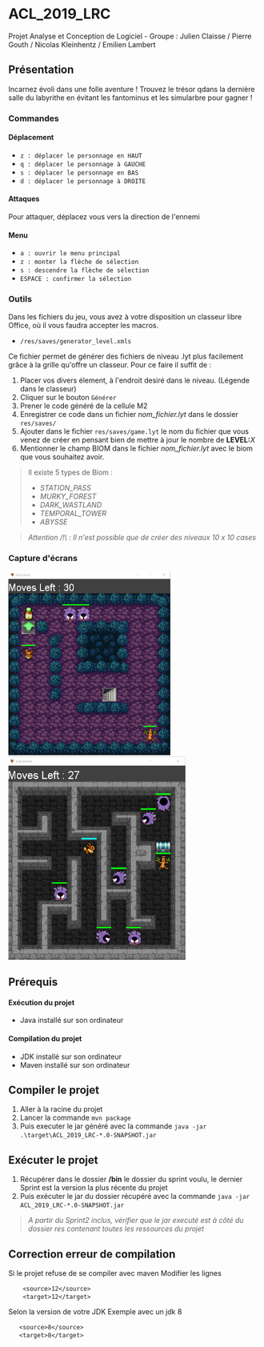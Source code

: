 # ACL_2019_LRC
Projet Analyse et Conception de Logiciel - Groupe : Julien Claisse / Pierre Gouth / Nicolas Kleinhentz / Emilien Lambert

## Présentation

Incarnez évoli dans une folle aventure ! Trouvez le trésor qdans la dernière salle du labyrithe en évitant les fantominus et les simularbre pour gagner !

### Commandes

#### Déplacement

- `z : déplacer le personnage en HAUT`
- `q : déplacer le personnage à GAUCHE`
- `s : déplacer le personnage en BAS`
- `d : déplacer le personnage à DROITE`

#### Attaques

Pour attaquer, déplacez vous vers la direction de l'ennemi

#### Menu
- `a : ouvrir le menu principal`
- `z : monter la flèche de sélection`
- `s : descendre la flèche de sélection`
- `ESPACE : confirmer la sélection`

### Outils

Dans les fichiers du jeu, vous avez à votre disposition un classeur libre Office, où il vous faudra accepter les macros.

- `/res/saves/generator_level.xmls`

Ce fichier permet de générer des fichiers de niveau .lyt plus facilement grâce à la grille qu'offre un classeur.
Pour ce faire il suffit de : 

1. Placer vos divers élement, à l'endroit desiré dans le niveau. (Légende dans le classeur)
2. Cliquer sur le bouton `Générer` 
3. Prener le code généré de la cellule M2
4. Enregistrer ce code dans un fichier *nom_fichier.lyt* dans le dossier `res/saves/`
5. Ajouter dans le fichier `res/saves/game.lyt`  le nom du fichier que vous venez de créer en pensant bien de mettre à jour le nombre de __LEVEL:__*X*
6. Mentionner le champ BIOM dans le fichier *nom_fichier.lyt* avec le biom que vous souhaitez avoir.
> Il existe 5 types de Biom :
> - *STATION_PASS*
> - *MURKY_FOREST*
> - *DARK_WASTLAND*
> - *TEMPORAL_TOWER*
> - *ABYSSE*

> *Attention /!\ : Il n'est possible que de créer des niveaux 10 x 10 cases*

### Capture d'écrans
![GitHub Logo](/img/murky.png)
![GitHub Logo](/img/temporal.png)

## Prérequis
#### Exécution du projet
- Java installé sur son ordinateur
#### Compilation du projet
- JDK installé sur son ordinateur 
- Maven installé sur son ordinateur

## Compiler le projet
1. Aller à la racine du projet
2. Lancer la commande `mvn package`
3. Puis executer le jar généré avec la commande `java -jar .\target\ACL_2019_LRC-*.0-SNAPSHOT.jar`

## Exécuter le projet 
1. Récupérer dans le dossier **/bin** le dossier du sprint voulu, le dernier Sprint est la version la plus récente du projet
2. Puis exécuter le jar du dossier récupéré avec la commande `java -jar ACL_2019_LRC-*.0-SNAPSHOT.jar`

> *A partir du Sprint2 inclus, vérifier que le jar executé est à côté du dossier *res* contenant toutes les ressources du projet*

## Correction erreur de compilation
Si le projet refuse de se compiler avec maven
Modifier les lignes 
```    
    <source>12</source>
    <target>12</target>
 ```
 Selon la version de votre JDK
 Exemple avec un jdk 8
 ```    
    <source>8</source>
    <target>8</target>
 ```
 
